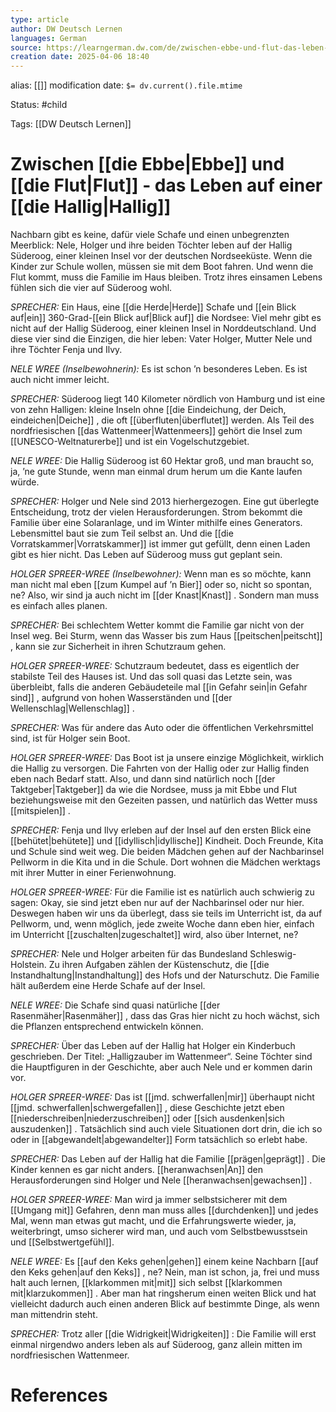 ```yaml
---
type: article
author: DW Deutsch Lernen
languages: German
source: https://learngerman.dw.com/de/zwischen-ebbe-und-flut-das-leben-auf-einer-hallig/l-72117910/lm
creation date: 2025-04-06 18:40
---
```

alias: [[]]
modification date: `$= dv.current().file.mtime`

Status: #child  

Tags: [[DW Deutsch Lernen]]

# Zwischen [[die Ebbe|Ebbe]] und [[die Flut|Flut]]  - das Leben auf einer [[die Hallig|Hallig]] 


Nachbarn gibt es keine, dafür viele Schafe und einen unbegrenzten Meerblick: Nele, Holger und ihre beiden Töchter leben auf der Hallig Süderoog, einer kleinen Insel vor der deutschen Nordseeküste. Wenn die Kinder zur Schule wollen, müssen sie mit dem Boot fahren. Und wenn die Flut kommt, muss die Familie im Haus bleiben. Trotz ihres einsamen Lebens fühlen sich die vier auf Süderoog wohl.

*SPRECHER:*
Ein Haus, eine [[die Herde|Herde]]  Schafe und [[ein Blick auf|ein]] 360-Grad-[[ein Blick auf|Blick auf]] die Nordsee: Viel mehr gibt es nicht auf der Hallig Süderoog, einer kleinen Insel in Norddeutschland. Und diese vier sind die Einzigen, die hier leben: Vater Holger, Mutter Nele und ihre Töchter Fenja und Ilvy.

*NELE WREE (Inselbewohnerin):*
Es ist schon ’n besonderes Leben. Es ist auch nicht immer leicht.

*SPRECHER:*
Süderoog liegt 140 Kilometer nördlich von Hamburg und ist eine von zehn Halligen: kleine Inseln ohne [[die Eindeichung, der Deich, eindeichen|Deiche]] , die oft [[überfluten|überflutet]]  werden. Als Teil des nordfriesischen [[das Wattenmeer|Wattenmeers]] gehört die Insel zum [[UNESCO-Weltnaturerbe]] und ist ein Vogelschutzgebiet.

*NELE WREE:*
Die Hallig Süderoog ist 60 Hektar groß, und man braucht so, ja, ’ne gute Stunde, wenn man einmal drum herum um die Kante laufen würde.

*SPRECHER:*
Holger und Nele sind 2013 hierhergezogen. Eine gut überlegte Entscheidung, trotz der vielen Herausforderungen. Strom bekommt die Familie über eine Solaranlage, und im Winter mithilfe eines Generators. Lebensmittel baut sie zum Teil selbst an. Und die [[die Vorratskammer|Vorratskammer]]  ist immer gut gefüllt, denn einen Laden gibt es hier nicht. Das Leben auf Süderoog muss gut geplant sein.

*HOLGER SPREER-WREE (Inselbewohner):*
Wenn man es so möchte, kann man nicht mal eben [[zum Kumpel auf ’n Bier]] oder so, nicht so spontan, ne? Also, wir sind ja auch nicht im [[der Knast|Knast]] . Sondern man muss es einfach alles planen.

*SPRECHER:*
Bei schlechtem Wetter kommt die Familie gar nicht von der Insel weg. Bei Sturm, wenn das Wasser bis zum Haus [[peitschen|peitscht]] , kann sie zur Sicherheit in ihren Schutzraum gehen.

*HOLGER SPREER-WREE:*
Schutzraum bedeutet, dass es eigentlich der stabilste Teil des Hauses ist. Und das soll quasi das Letzte sein, was überbleibt, falls die anderen Gebäudeteile mal [[in Gefahr sein|in Gefahr sind]] , aufgrund von hohen Wasserständen und [[der Wellenschlag|Wellenschlag]] .

*SPRECHER:*
Was für andere das Auto oder die öffentlichen Verkehrsmittel sind, ist für Holger sein Boot.

*HOLGER SPREER-WREE:*
Das Boot ist ja unsere einzige Möglichkeit, wirklich die Hallig zu versorgen. Die Fahrten von der Hallig oder zur Hallig finden eben nach Bedarf statt. Also, und dann sind natürlich noch [[der Taktgeber|Taktgeber]]  da wie die Nordsee, muss ja mit Ebbe und Flut beziehungsweise mit den Gezeiten passen, und natürlich das Wetter muss [[mitspielen]] .

*SPRECHER:*
Fenja und Ilvy erleben auf der Insel auf den ersten Blick eine [[behütet|behütete]]  und [[idyllisch|idyllische]]  Kindheit. Doch Freunde, Kita und Schule sind weit weg. Die beiden Mädchen gehen auf der Nachbarinsel Pellworm in die Kita und in die Schule. Dort wohnen die Mädchen werktags mit ihrer Mutter in einer Ferienwohnung.

*HOLGER SPREER-WREE:*
Für die Familie ist es natürlich auch schwierig zu sagen: Okay, sie sind jetzt eben nur auf der Nachbarinsel oder nur hier. Deswegen haben wir uns da überlegt, dass sie teils im Unterricht ist, da auf Pellworm, und, wenn möglich, jede zweite Woche dann eben hier, einfach im Unterricht [[zuschalten|zugeschaltet]]  wird, also über Internet, ne?

*SPRECHER:*
Nele und Holger arbeiten für das Bundesland Schleswig-Holstein. Zu ihren Aufgaben zählen der Küstenschutz, die [[die Instandhaltung|Instandhaltung]]  des Hofs und der Naturschutz. Die Familie hält außerdem eine Herde Schafe auf der Insel.

*NELE WREE:*
Die Schafe sind quasi natürliche [[der Rasenmäher|Rasenmäher]] , dass das Gras hier nicht zu hoch wächst, sich die Pflanzen entsprechend entwickeln können.

*SPRECHER:*
Über das Leben auf der Hallig hat Holger ein Kinderbuch geschrieben. Der Titel: „Halligzauber im Wattenmeer“. Seine Töchter sind die Hauptfiguren in der Geschichte, aber auch Nele und er kommen darin vor.

*HOLGER SPREER-WREE:*
Das ist [[jmd. schwerfallen|mir]]  überhaupt nicht [[jmd. schwerfallen|schwergefallen]] , diese Geschichte jetzt eben [[niederschreiben|niederzuschreiben]] oder [[sich ausdenken|sich auszudenken]] . Tatsächlich sind auch viele Situationen dort drin, die ich so oder in [[abgewandelt|abgewandelter]]  Form tatsächlich so erlebt habe.

*SPRECHER:*
Das Leben auf der Hallig hat die Familie [[prägen|geprägt]] . Die Kinder kennen es gar nicht anders. [[heranwachsen|An]]  den Herausforderungen sind Holger und Nele [[heranwachsen|gewachsen]] .

*HOLGER SPREER-WREE:*
Man wird ja immer selbstsicherer mit dem [[Umgang mit]]  Gefahren, denn man muss alles [[durchdenken]]  und jedes Mal, wenn man etwas gut macht, und die Erfahrungswerte wieder, ja, weiterbringt, umso sicherer wird man, und auch vom Selbstbewusstsein und [[Selbstwertgefühl]].

*NELE WREE:*
Es [[auf den Keks gehen|gehen]] einem keine Nachbarn [[auf den Keks gehen|auf den Keks]] , ne? Nein, man ist schon, ja, frei und muss halt auch lernen, [[klarkommen mit|mit]] sich selbst [[klarkommen mit|klarzukommen]] . Aber man hat ringsherum einen weiten Blick und hat vielleicht dadurch auch einen anderen Blick auf bestimmte Dinge, als wenn man mittendrin steht.

*SPRECHER:*
Trotz aller [[die Widrigkeit|Widrigkeiten]] : Die Familie will erst einmal nirgendwo anders leben als auf Süderoog, ganz allein mitten im nordfriesischen Wattenmeer.















# References